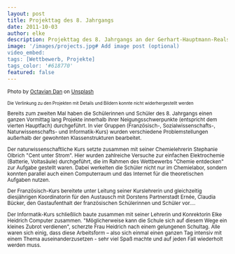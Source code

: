 ```yaml
---
layout: post
title: Projekttag des 8. Jahrgangs
date: 2011-10-03
author: elke
description: Projekttag des 8. Jahrgangs an der Gerhart-Hauptmann-Realschule
image: '/images/projects.jpg# Add image post (optional)
video_embed:
tags: [Wettbewerb, Projekte]
tags_color: '#618770'
featured: false
---
```

<small>Photo by <a href="https://unsplash.com/@octadan?utm_content=creditCopyText&utm_medium=referral&utm_source=unsplash">Octavian Dan</a> on <a href="https://unsplash.com/photos/projects-text-on-pink-and-orange-b21Ty33CqVs?utm_content=creditCopyText&utm_medium=referral&utm_source=unsplash">Unsplash</a>
  

<small>Die Verlinkung zu den Projekten mit Details und Bildern konnte nicht widerhergestellt werden</small>

Bereits zum zweiten Mal haben die Schülerinnen und Schüler des 8. Jahrgangs einen ganzen Vormittag lang Projekte innerhalb ihrer Neigungsschwerpunkte (entspricht dem vierten Hauptfach) durchgeführt. In vier Gruppen (Französisch-, Sozialwissenschafts-, Naturwissenschafts- und Informatik-Kurs) wurden verschiedene Problemstellungen außerhalb der gewohnten Klassenstrukturen bearbeitet.


Der naturwissenschaftliche Kurs setzte zusammen mit seiner Chemielehrerin Stephanie Olbrich "Cent unter Strom". Hier wurden zahlreiche Versuche zur einfachen Elektrochemie (Batterie, Voltasäule) durchgeführt, die im Rahmen des Wettbewerbs "Chemie entdecken" zur Aufgabe gestellt waren. Dabei werkelten die Schüler nicht nur im Chemielabor, sondern konnten parallel auch einen Computerraum und das Internet für die theoretischen Aufgaben nutzen.


Der Französisch-Kurs bereitete unter Leitung seiner Kurslehrerin und gleichzeitig diesjährigen Koordinatorin für den Austausch mit Dorstens Partnerstadt Ernée, Claudia Bücker, den Gastaufenthalt der französischen Schülerinnen und Schüler vor....

 

Der Informatik-Kurs schließlich baute zusammen mit seiner Lehrerin und Konrektorin Elke Heidrich Computer zusammen. "Möglicherweise kann die Schule sich auf diesem Wege ein kleines Zubrot verdienen", scherzte Frau Heidrich nach einem gelungenen Schultag. Alle waren sich einig, dass diese Arbeitsform – also sich einmal einen ganzen Tag intensiv mit einem Thema auseinanderzusetzen - sehr viel Spaß machte und auf jeden Fall wiederholt werden muss.